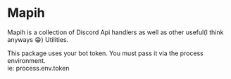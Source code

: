 # Mapih

Mapih is a collection of Discord Api handlers as well as other useful(I think anyways 😁) Utilities.

This package uses your bot token. You must pass it via the process environment.  
ie: process.env.token  
